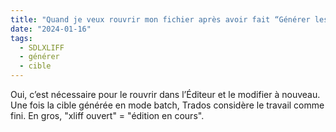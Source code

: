 ```yaml
---
title: "Quand je veux rouvrir mon fichier après avoir fait “Générer les traductions cibles”, il me demande de le reconvertir au format SDLXLIFF. Est-ce que je dois dire “oui” ?"
date: "2024-01-16"
tags:
  - SDLXLIFF
  - générer
  - cible
---
```


Oui, c’est nécessaire pour le rouvrir dans l’Éditeur et le modifier à nouveau. Une fois la cible générée en mode batch, Trados considère le travail comme fini. En gros, "xliff ouvert" = "édition en cours".

